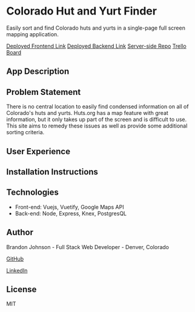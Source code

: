 # Colorado Hut and Yurt Finder
Easily sort and find Colorado huts and yurts in a single-page full screen mapping application.

[Deployed Frontend Link](https://coloradohutandyurtfinder.firebaseapp.com/)
[Deployed Backend Link](https://coloradohutfinder.herokuapp.com/api/v1/)
[Server-side Repo](https://github.com/bmj1985/ColoradoHutandYurtFinder-server)
[Trello Board](https://trello.com/b/J917ZQZf/colorado-hut-and-yurt-finder)

## App Description

## Problem Statement
There is no central location to easily find condensed information on all of Colorado's huts and yurts.  Huts.org has a map feature with great information, but it only takes up part of the screen and is difficult to use.  This site aims to remedy these issues as well as provide some additional sorting criteria.

## User Experience

## Installation Instructions

## Technologies
* Front-end: Vuejs, Vuetify, Google Maps API
* Back-end: Node, Express, Knex, PostgresQL

## Author
Brandon Johnson - Full Stack Web Developer - Denver, Colorado

[GitHub](https://github.com/bmj1985)

[LinkedIn](www.linkedin.com/in/bmj1985/)

## License
MIT
